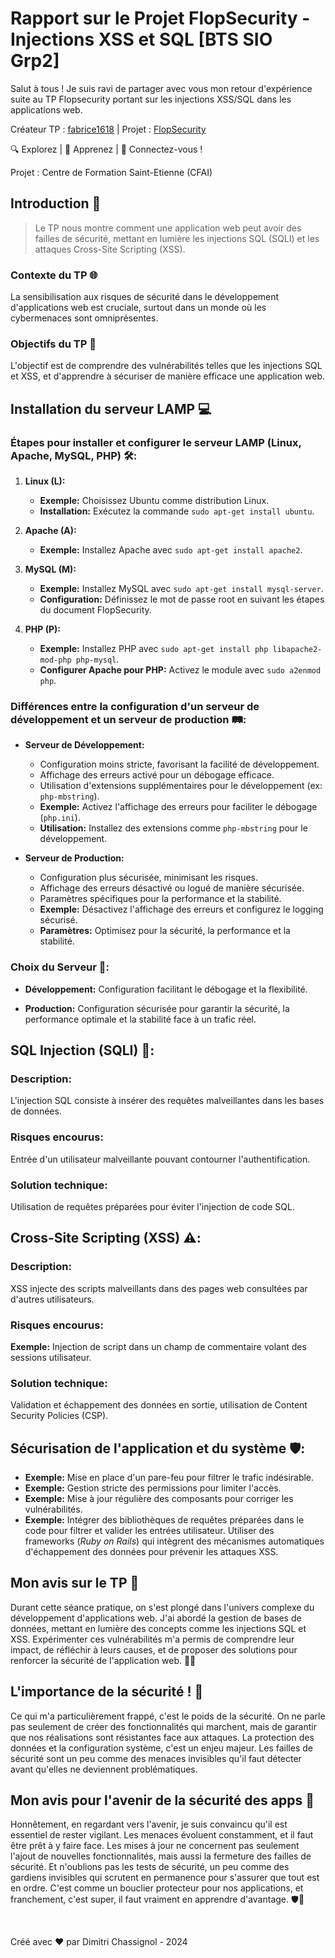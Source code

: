 # Rapport sur le Projet FlopSecurity - Injections XSS et SQL [BTS SIO Grp2]


Salut à tous ! Je suis ravi de partager avec vous mon retour d'expérience suite au TP Flopsecurity portant sur les injections XSS/SQL dans les applications web.

Créateur TP : <a href="https://github.com/fabrice1618">fabrice1618</a> | Projet : <a href="https://github.com/fabrice1618/flopsecurity">FlopSecurity</a>

🔍 Explorez | 🧠 Apprenez | 🤝 Connectez-vous !

Projet : Centre de Formation Saint-Etienne (CFAI)

## Introduction 🚀

> Le TP nous montre comment une application web peut avoir des failles de sécurité, mettant en lumière les injections SQL (SQLI) et les attaques Cross-Site Scripting (XSS).

### Contexte du TP 🌐

La sensibilisation aux risques de sécurité dans le développement d'applications web est cruciale, surtout dans un monde où les cybermenaces sont omniprésentes.

### Objectifs du TP 🎯

L'objectif est de comprendre des vulnérabilités telles que les injections SQL et XSS, et d'apprendre à sécuriser de manière efficace une application web.

## Installation du serveur LAMP 💻

### Étapes pour installer et configurer le serveur LAMP (Linux, Apache, MySQL, PHP) 🛠️:

1. **Linux (L):**
   - **Exemple:** Choisissez Ubuntu comme distribution Linux.
   - **Installation:** Exécutez la commande `sudo apt-get install ubuntu`.

2. **Apache (A):**
   - **Exemple:** Installez Apache avec `sudo apt-get install apache2`.

3. **MySQL (M):**
   - **Exemple:** Installez MySQL avec `sudo apt-get install mysql-server`.
   - **Configuration:** Définissez le mot de passe root en suivant les étapes du document FlopSecurity.

4. **PHP (P):**
   - **Exemple:** Installez PHP avec `sudo apt-get install php libapache2-mod-php php-mysql`.
   - **Configurer Apache pour PHP:** Activez le module avec `sudo a2enmod php`.

### Différences entre la configuration d'un serveur de développement et un serveur de production 🛤️:

- **Serveur de Développement:**
  - Configuration moins stricte, favorisant la facilité de développement.
  - Affichage des erreurs activé pour un débogage efficace.
  - Utilisation d'extensions supplémentaires pour le développement (ex: `php-mbstring`).
   - **Exemple:** Activez l'affichage des erreurs pour faciliter le débogage (`php.ini`).
  - **Utilisation:** Installez des extensions comme `php-mbstring` pour le développement.

- **Serveur de Production:**
  - Configuration plus sécurisée, minimisant les risques.
  - Affichage des erreurs désactivé ou logué de manière sécurisée.
  - Paramètres spécifiques pour la performance et la stabilité.
  - **Exemple:** Désactivez l'affichage des erreurs et configurez le logging sécurisé.
  - **Paramètres:** Optimisez pour la sécurité, la performance et la stabilité.

### Choix du Serveur 🚦:

- **Développement:** Configuration facilitant le débogage et la flexibilité.

- **Production:** Configuration sécurisée pour garantir la sécurité, la performance optimale et la stabilité face à un trafic réel.

## SQL Injection (SQLI) 🚫:
### Description:
L'injection SQL consiste à insérer des requêtes malveillantes dans les bases de données.

### Risques encourus:
Entrée d'un utilisateur malveillante pouvant contourner l'authentification.

### Solution technique:
Utilisation de requêtes préparées pour éviter l'injection de code SQL.

## Cross-Site Scripting (XSS) ⚠️:
### Description:
XSS injecte des scripts malveillants dans des pages web consultées par d'autres utilisateurs.

### Risques encourus:
**Exemple:** Injection de script dans un champ de commentaire volant des sessions utilisateur.

### Solution technique:
Validation et échappement des données en sortie, utilisation de Content Security Policies (CSP).

## Sécurisation de l'application et du système 🛡️:
- **Exemple:** Mise en place d'un pare-feu pour filtrer le trafic indésirable.
- **Exemple:** Gestion stricte des permissions pour limiter l'accès.
- **Exemple:** Mise à jour régulière des composants pour corriger les vulnérabilités.
- **Exemple:** Intégrer des bibliothèques de requêtes préparées dans le code pour filtrer et valider les entrées utilisateur. Utiliser des frameworks (*Ruby on Rails*) qui intègrent des mécanismes automatiques d'échappement des données pour prévenir les attaques XSS.

## Mon avis sur le TP 🤔

Durant cette séance pratique, on s'est plongé dans l'univers complexe du développement d'applications web. J'ai abordé la gestion de bases de données, mettant en lumière des concepts comme les injections SQL et XSS. Expérimenter ces vulnérabilités m'a permis de comprendre leur impact, de réfléchir à leurs causes, et de proposer des solutions pour renforcer la sécurité de l'application web. 👨‍💻



## L'importance de la sécurité ! 🤝

Ce qui m'a particulièrement frappé, c'est le poids de la sécurité. On ne parle pas seulement de créer des fonctionnalités qui marchent, mais de garantir que nos réalisations sont résistantes face aux attaques. La protection des données et la configuration système, c'est un enjeu majeur. Les failles de sécurité sont un peu comme des menaces invisibles qu'il faut détecter avant qu'elles ne deviennent problématiques.

## Mon avis pour l'avenir de la sécurité des apps 🚨

Honnêtement, en regardant vers l'avenir, je suis convaincu qu'il est essentiel de rester vigilant. Les menaces évoluent constamment, et il faut être prêt à y faire face. Les mises à jour ne concernent pas seulement l'ajout de nouvelles fonctionnalités, mais aussi la fermeture des failles de sécurité. Et n'oublions pas les tests de sécurité, un peu comme des gardiens invisibles qui scrutent en permanence pour s'assurer que tout est en ordre. C'est comme un bouclier protecteur pour nos applications, et franchement, c'est super, il faut vraiment en apprendre d'avantage. 🛡️📲

<br>

Créé avec ❤️ par Dimitri Chassignol - 2024
